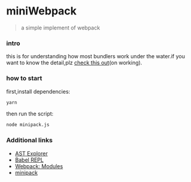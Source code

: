 # miniWebpack

> a simple implement of webpack 

### intro

this is for understanding how most bundlers work under the water.if you want to know the detail,plz [check this out](https://debugtheworldbot.github.io/2021/07/06/minipack/)(on working).

### how to start 

first,install dependencies:

```bash
yarn
```

then run the script:

```bash
node minipack.js
```

### Additional links
- [AST Explorer](https://astexplorer.net)
- [Babel REPL](https://babeljs.io/repl)
- [Webpack: Modules](https://webpack.js.org/concepts/modules)
- [minipack](https://github.com/ronami/minipack)
